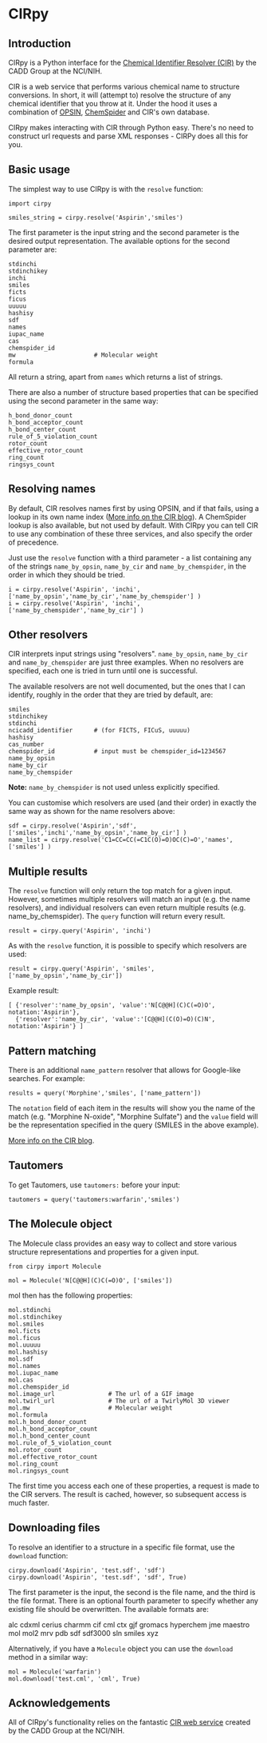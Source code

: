 # CIRpy

## Introduction

CIRpy is a Python interface for the [Chemical Identifier Resolver (CIR)](http://cactus.nci.nih.gov/chemical/structure) by the CADD Group at the NCI/NIH.

CIR is a web service that performs various chemical name to structure conversions. In short, it will (attempt to) resolve the structure of any chemical identifier that you throw at it. Under the hood it uses a combination of [OPSIN](http://opsin.ch.cam.ac.uk/), [ChemSpider](http://www.chemspider.com/) and CIR's own database.

CIRpy makes interacting with CIR through Python easy. There's no need to construct url requests and parse XML responses - CIRPy does all this for you.

## Basic usage

The simplest way to use CIRpy is with the `resolve` function:

    import cirpy

    smiles_string = cirpy.resolve('Aspirin','smiles')
    
The first parameter is the input string and the second parameter is the desired output representation. The available options for the second parameter are:

    stdinchi
    stdinchikey
    inchi
    smiles
    ficts
    ficus
    uuuuu
    hashisy
    sdf
    names
    iupac_name
    cas
    chemspider_id
    mw						# Molecular weight
    formula
    
All return a string, apart from `names` which returns a list of strings.

There are also a number of structure based properties that can be specified using the second parameter in the same way:

    h_bond_donor_count
    h_bond_acceptor_count
    h_bond_center_count
    rule_of_5_violation_count
    rotor_count
    effective_rotor_count
    ring_count
    ringsys_count

## Resolving names

By default, CIR resolves names first by using OPSIN, and if that fails, using a lookup in its own name index ([More info on the CIR blog](http://cactus.nci.nih.gov/blog/?p=1386)). A ChemSpider lookup is also available, but not used by default. With CIRpy you can tell CIR to use any combination of these three services, and also specify the order of precedence.

Just use the `resolve` function with a third parameter - a list containing any of the strings `name_by_opsin`, `name_by_cir` and `name_by_chemspider`, in the order in which they should be tried.

    i = cirpy.resolve('Aspirin', 'inchi', ['name_by_opsin','name_by_cir','name_by_chemspider'] )
    i = cirpy.resolve('Aspirin', 'inchi', ['name_by_chemspider','name_by_cir'] )

## Other resolvers

CIR interprets input strings using "resolvers". `name_by_opsin`, `name_by_cir` and `name_by_chemspider` are just three examples. When no resolvers are specified, each one is tried in turn until one is successful.

The available resolvers are not well documented, but the ones that I can identify, roughly in the order that they are tried by default, are:

    smiles
    stdinchikey
    stdinchi
    ncicadd_identifier		# (for FICTS, FICuS, uuuuu)
    hashisy
    cas_number
    chemspider_id			# input must be chemspider_id=1234567
    name_by_opsin
    name_by_cir
    name_by_chemspider

**Note:** `name_by_chemspider` is not used unless explicitly specified.

You can customise which resolvers are used (and their order) in exactly the same way as shown for the name resolvers above:

    sdf = cirpy.resolve('Aspirin','sdf', ['smiles','inchi','name_by_opsin','name_by_cir'] )
    name_list = cirpy.resolve('C1=CC=CC(=C1C(O)=O)OC(C)=O','names', ['smiles'] )

## Multiple results

The `resolve` function will only return the top match for a given input. However, sometimes multiple resolvers will match an input (e.g. the name resolvers), and individual resolvers can even return multiple results (e.g. name_by_chemspider). The `query` function will return every result.

    result = cirpy.query('Aspirin', 'inchi')

As with the `resolve` function, it is possible to specify which resolvers are used:    
    
    result = cirpy.query('Aspirin', 'smiles', ['name_by_opsin','name_by_cir'])

Example result:
    
    [ {'resolver':'name_by_opsin', 'value':'N[C@@H](C)C(=O)O', notation:'Aspirin'},
      {'resolver':'name_by_cir', 'value':'[C@@H](C(O)=O)(C)N', notation:'Aspirin'} ]

## Pattern matching

There is an additional `name_pattern` resolver that allows for Google-like searches. For example:

    results = query('Morphine','smiles', ['name_pattern'])
    
The `notation` field of each item in the results will show you the name of the match (e.g. "Morphine N-oxide", "Morphine Sulfate") and the `value` field will be the representation specified in the query (SMILES in the above example).

[More info on the CIR blog](http://cactus.nci.nih.gov/blog/?p=1456).

## Tautomers

To get Tautomers, use `tautomers:` before your input:

    tautomers = query('tautomers:warfarin','smiles')

## The Molecule object

The Molecule class provides an easy way to collect and store various structure representations and properties for a given input.

    from cirpy import Molecule

    mol = Molecule('N[C@@H](C)C(=O)O', ['smiles'])


mol then has the following properties:

    mol.stdinchi
    mol.stdinchikey
    mol.smiles
    mol.ficts
    mol.ficus
    mol.uuuuu
    mol.hashisy
    mol.sdf
    mol.names
    mol.iupac_name
    mol.cas
    mol.chemspider_id
    mol.image_url			    # The url of a GIF image
    mol.twirl_url			    # The url of a TwirlyMol 3D viewer
    mol.mw				    	# Molecular weight
    mol.formula
    mol.h_bond_donor_count
    mol.h_bond_acceptor_count
    mol.h_bond_center_count
    mol.rule_of_5_violation_count
    mol.rotor_count
    mol.effective_rotor_count
    mol.ring_count
    mol.ringsys_count

The first time you access each one of these properties, a request is made to the CIR servers. The result is cached, however, so subsequent access is much faster.

## Downloading files

To resolve an identifier to a structure in a specific file format, use the `download` function:

	cirpy.download('Aspirin', 'test.sdf', 'sdf')
	cirpy.download('Aspirin', 'test.sdf', 'sdf', True)
	
The first parameter is the input, the second is the file name, and the third is the file format. There is an optional fourth parameter to specify whether any existing file should be overwritten. The available formats are:

alc
cdxml
cerius
charmm
cif
cml
ctx
gjf
gromacs
hyperchem
jme
maestro
mol
mol2
mrv
pdb
sdf
sdf3000
sln
smiles
xyz

Alternatively, if you have a `Molecule` object you can use the `download` method in a similar way:

    mol = Molecule('warfarin')
    mol.download('test.cml', 'cml', True)

## Acknowledgements

All of CIRpy's functionality relies on the fantastic [CIR web service](http://cactus.nci.nih.gov/chemical/structure) created by the CADD Group at the NCI/NIH.
